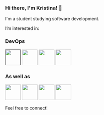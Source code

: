 ### Hi there, I'm Kristina! 👋
I'm a  student studying software development.

I’m interested in:

### **DevOps**
[<img src="https://camo.githubusercontent.com/4b47e99806a39fcd5bba91cdb3782e1a1fb6ae0e423bb30ee89b34b8f0e25136/68747470733a2f2f6564656e742e6769746875622e696f2f537570657254696e7949636f6e732f696d616765732f7376672f6c696e75782e737667" width="50" height="50" />]()
[<img src="https://camo.githubusercontent.com/ffbd8a6a1801d75533f69ce0e5ecc3c5c16703082bec52822886535388d35f18/68747470733a2f2f6564656e742e6769746875622e696f2f537570657254696e7949636f6e732f696d616765732f7376672f617a7572652e737667" width="50" height="50" />](https://azure.microsoft.com/en-us/)
[<img src="https://camo.githubusercontent.com/f882b01a3323c3f5890a8423da9adb40ddfefaed5da89bea7421b2e8a549183f/68747470733a2f2f6564656e742e6769746875622e696f2f537570657254696e7949636f6e732f696d616765732f7376672f646f636b65722e737667" width="50" height="50" />](https://www.docker.com/)
[<img src="https://camo.githubusercontent.com/4f19d3cce1d85b48be496f5991fec4079a1974204a5322e72e8c6a650c42296a/68747470733a2f2f6564656e742e6769746875622e696f2f537570657254696e7949636f6e732f696d616765732f7376672f7465727261666f726d2e737667" width="50" height="50" />](https://www.terraform.io/)

### **As well as**
[<img src="https://upload.wikimedia.org/wikipedia/commons/d/d2/C_Sharp_Logo_2023.svg" width="50" height="50" />](https://dotnet.microsoft.com/en-us/apps/aspnet)
[<img src="https://camo.githubusercontent.com/5a5f5779919b90579d121551d0521cda87c06534a0218a2f21883c438daf6cc1/68747470733a2f2f6564656e742e6769746875622e696f2f537570657254696e7949636f6e732f696d616765732f7376672f6a6176617363726970742e737667" width="50" height="50" />](https://github.kristina-xm)
[<img src="https://camo.githubusercontent.com/d91962979dcb1c481e5cb2134d531bdef6ed6d1c4de6ea261b0fab6cc816635b/68747470733a2f2f6564656e742e6769746875622e696f2f537570657254696e7949636f6e732f696d616765732f7376672f72656163742e737667" width="50" height="50" />]([https://github.kristina-xm](https://react.dev/))
[<img src="https://camo.githubusercontent.com/39e3e17a1ff2a42b2451b007d37cf1cdc9e2a343e35813ff7deffdb685b348f8/68747470733a2f2f6564656e742e6769746875622e696f2f537570657254696e7949636f6e732f696d616765732f7376672f707974686f6e2e737667" width="50" height="50" />](https://github.kristina-xm)


Feel free to connect!



